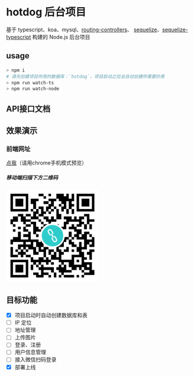 # hotdog 后台项目
基于 typescript、koa、mysql、[routing-controllers](https://github.com/typestack/routing-controllers)、 [sequelize](https://github.com/sequelize/sequelize)、[sequelize-typescript](https://github.com/RobinBuschmann/sequelize-typescript) 构建的 Node.js 后台项目

## usage
```bash
> npm i
# 请先创建项目所用的数据库：`hotdog`，项目启动之后会自动创建所需要的表
> npm run watch-ts
> npm run watch-node
```

## API接口文档

## 效果演示

### 前端网址
[点我](https://hotdog.liangxinwei.cn/)（请用chrome手机模式预览）

##### 移动端扫描下方二维码
<img src="./screenshots/frontend_qrcode.png" width="250" height="250"/>


## 目标功能
- [x] 项目启动时自动创建数据库和表
- [ ] IP 定位
- [ ] 地址管理
- [ ] 上传图片
- [ ] 登录、注册
- [ ] 用户信息管理
- [ ] 接入微信扫码登录
- [x] 部署上线
